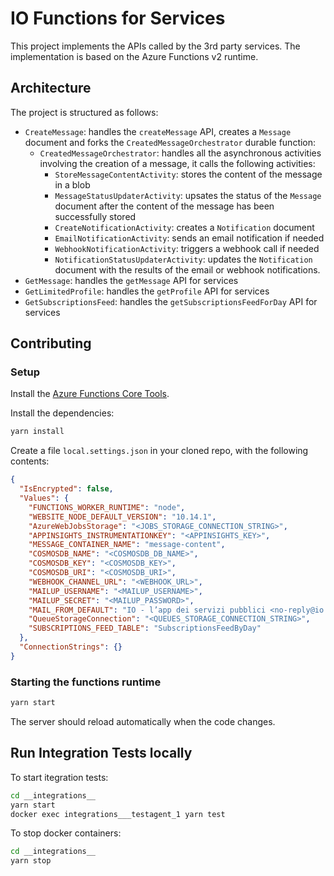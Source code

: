 # IO Functions for Services

This project implements the APIs called by the 3rd party services.
The implementation is based on the Azure Functions v2 runtime.

## Architecture

The project is structured as follows:

* `CreateMessage`: handles the `createMessage` API, creates a `Message` document and forks the `CreatedMessageOrchestrator` durable function:
  * `CreatedMessageOrchestrator`: handles all the asynchronous activities involving the creation of a message, it calls the following activities:
    * `StoreMessageContentActivity`: stores the content of the message in a blob
    * `MessageStatusUpdaterActivity`: upsates the status of the `Message` document after the content of the message has been successfully stored
    * `CreateNotificationActivity`: creates a `Notification` document
    * `EmailNotificationActivity`: sends an email notification if needed
    * `WebhookNotificationActivity`: triggers a webhook call if needed
    * `NotificationStatusUpdaterActivity`: updates the `Notification` document with the results of the email or webhook notifications.
* `GetMessage`: handles the `getMessage` API for services
* `GetLimitedProfile`: handles the `getProfile` API for services
* `GetSubscriptionsFeed`: handles the `getSubscriptionsFeedForDay` API for services

## Contributing

### Setup

Install the [Azure Functions Core Tools](https://github.com/Azure/azure-functions-core-tools).

Install the dependencies:

```bash
yarn install
```

Create a file `local.settings.json` in your cloned repo, with the
following contents:

```json
{
  "IsEncrypted": false,
  "Values": {
    "FUNCTIONS_WORKER_RUNTIME": "node",
    "WEBSITE_NODE_DEFAULT_VERSION": "10.14.1",
    "AzureWebJobsStorage": "<JOBS_STORAGE_CONNECTION_STRING>",
    "APPINSIGHTS_INSTRUMENTATIONKEY": "<APPINSIGHTS_KEY>",
    "MESSAGE_CONTAINER_NAME": "message-content",
    "COSMOSDB_NAME": "<COSMOSDB_DB_NAME>",
    "COSMOSDB_KEY": "<COSMOSDB_KEY>",
    "COSMOSDB_URI": "<COSMOSDB_URI>",
    "WEBHOOK_CHANNEL_URL": "<WEBHOOK_URL>",
    "MAILUP_USERNAME": "<MAILUP_USERNAME>",
    "MAILUP_SECRET": "<MAILUP_PASSWORD>",
    "MAIL_FROM_DEFAULT": "IO - l’app dei servizi pubblici <no-reply@io.italia.it>",
    "QueueStorageConnection": "<QUEUES_STORAGE_CONNECTION_STRING>",
    "SUBSCRIPTIONS_FEED_TABLE": "SubscriptionsFeedByDay"
  },
  "ConnectionStrings": {}
}
```

### Starting the functions runtime

```bash
yarn start
```

The server should reload automatically when the code changes.

## Run Integration Tests locally

To start itegration tests:

```bash
cd __integrations__
yarn start 
docker exec integrations___testagent_1 yarn test
```

To stop docker containers:

```bash
cd __integrations__
yarn stop
```
